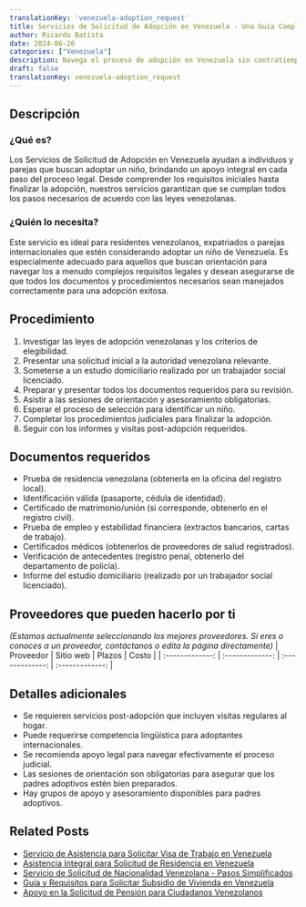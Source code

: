 ```yaml
---
translationKey: 'venezuela-adoption_request'
title: Servicios de Solicitud de Adopción en Venezuela - Una Guía Completa
author: Ricardo Batista
date: 2024-06-26
categories: ["Venezuela"]
description: Navega el proceso de adopción en Venezuela sin contratiempos. Optimiza tu documentación y aumenta las posibilidades de aprobación con nuestra guía paso a paso.
draft: false
translationKey: venezuela-adoption_request
---
```


## Descripción
### ¿Qué es?
Los Servicios de Solicitud de Adopción en Venezuela ayudan a individuos y parejas que buscan adoptar un niño, brindando un apoyo integral en cada paso del proceso legal. Desde comprender los requisitos iniciales hasta finalizar la adopción, nuestros servicios garantizan que se cumplan todos los pasos necesarios de acuerdo con las leyes venezolanas.

### ¿Quién lo necesita?
Este servicio es ideal para residentes venezolanos, expatriados o parejas internacionales que estén considerando adoptar un niño de Venezuela. Es especialmente adecuado para aquellos que buscan orientación para navegar los a menudo complejos requisitos legales y desean asegurarse de que todos los documentos y procedimientos necesarios sean manejados correctamente para una adopción exitosa.

## Procedimiento

1. Investigar las leyes de adopción venezolanas y los criterios de elegibilidad.
2. Presentar una solicitud inicial a la autoridad venezolana relevante.
3. Someterse a un estudio domiciliario realizado por un trabajador social licenciado.
4. Preparar y presentar todos los documentos requeridos para su revisión.
5. Asistir a las sesiones de orientación y asesoramiento obligatorias.
6. Esperar el proceso de selección para identificar un niño.
7. Completar los procedimientos judiciales para finalizar la adopción.
8. Seguir con los informes y visitas post-adopción requeridos.

## Documentos requeridos

- Prueba de residencia venezolana (obtenerla en la oficina del registro local).
- Identificación válida (pasaporte, cédula de identidad).
- Certificado de matrimonio/unión (si corresponde, obtenerlo en el registro civil).
- Prueba de empleo y estabilidad financiera (extractos bancarios, cartas de trabajo).
- Certificados médicos (obtenerlos de proveedores de salud registrados).
- Verificación de antecedentes (registro penal, obtenerlo del departamento de policía).
- Informe del estudio domiciliario (realizado por un trabajador social licenciado).

## Proveedores que pueden hacerlo por ti
_(Estamos actualmente seleccionando los mejores proveedores. Si eres o conoces a un proveedor, contáctanos o edita la página directamente)_
| Proveedor       |     Sitio web    |    Plazos       |      Costo      |
| :-------------: | :-------------: |  :-------------: | :-------------: |

## Detalles adicionales

- Se requieren servicios post-adopción que incluyen visitas regulares al hogar.
- Puede requerirse competencia lingüística para adoptantes internacionales.
- Se recomienda apoyo legal para navegar efectivamente el proceso judicial.
- Las sesiones de orientación son obligatorias para asegurar que los padres adoptivos estén bien preparados.
- Hay grupos de apoyo y asesoramiento disponibles para padres adoptivos.


## Related Posts

- [Servicio de Asistencia para Solicitar Visa de Trabajo en Venezuela](https://tramitit.com/es/guides/venezuela/solicitud_de_visa_de_trabajo/)
- [Asistencia Integral para Solicitud de Residencia en Venezuela](https://tramitit.com/es/guides/venezuela/solicitud_de_residencia/)
- [Servicio de Solicitud de Nacionalidad Venezolana - Pasos Simplificados](https://tramitit.com/es/guides/venezuela/solicitud_de_nacionalidad/)
- [Guía y Requisitos para Solicitar Subsidio de Vivienda en Venezuela](https://tramitit.com/es/guides/venezuela/solicitud_de_subsidio_habitacional/)
- [Apoyo en la Solicitud de Pensión para Ciudadanos Venezolanos](https://tramitit.com/es/guides/venezuela/solicitud_de_pensión/)